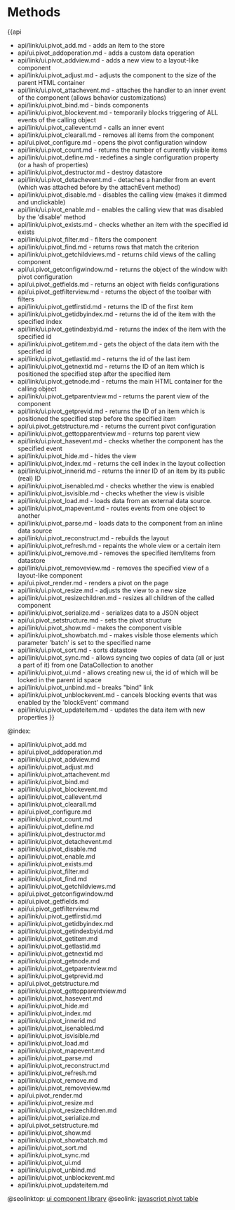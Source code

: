 Methods
=======

{{api
- api/link/ui.pivot_add.md - adds an item to the store
- api/ui.pivot_addoperation.md - adds a custom data operation
- api/link/ui.pivot_addview.md - adds a new view to a layout-like component
- api/link/ui.pivot_adjust.md - adjusts the component to the size of the parent HTML container
- api/link/ui.pivot_attachevent.md - attaches the handler to an inner event of the component (allows behavior customizations)
- api/link/ui.pivot_bind.md - binds components
- api/link/ui.pivot_blockevent.md - temporarily blocks triggering of ALL events of the calling object
- api/link/ui.pivot_callevent.md - calls an inner event
- api/link/ui.pivot_clearall.md - removes all items from the component
- api/ui.pivot_configure.md - opens the pivot configuration window
- api/link/ui.pivot_count.md - returns the number of currently visible items
- api/link/ui.pivot_define.md - redefines a single configuration property (or a hash of properties)
- api/link/ui.pivot_destructor.md - destroy datastore
- api/link/ui.pivot_detachevent.md - detaches a handler from an event (which was attached before by the attachEvent method)
- api/link/ui.pivot_disable.md - disables the calling view (makes it dimmed and unclickable)
- api/link/ui.pivot_enable.md - enables the calling view that was disabled by the 'disable' method
- api/link/ui.pivot_exists.md - checks whether an item with the specified id exists
- api/link/ui.pivot_filter.md - filters the component
- api/link/ui.pivot_find.md - returns rows that match the criterion
- api/link/ui.pivot_getchildviews.md - returns child views of the calling component
- api/ui.pivot_getconfigwindow.md - returns the object of the window with pivot configuration
- api/ui.pivot_getfields.md - returns an object with fields configurations
- api/ui.pivot_getfilterview.md - returns the object of the toolbar with filters
- api/link/ui.pivot_getfirstid.md - returns the ID of the first item
- api/link/ui.pivot_getidbyindex.md - returns the id of the item with the specified index
- api/link/ui.pivot_getindexbyid.md - returns the index of the item with the specified id
- api/link/ui.pivot_getitem.md - gets the object of the data item with the specified id
- api/link/ui.pivot_getlastid.md - returns the id of the last item
- api/link/ui.pivot_getnextid.md - returns the ID of an item which is positioned the specified step after the specified item
- api/link/ui.pivot_getnode.md - returns the main HTML container for the calling object
- api/link/ui.pivot_getparentview.md - returns the parent view of the component
- api/link/ui.pivot_getprevid.md - returns the ID of an item which is positioned the specified step before the specified item
- api/ui.pivot_getstructure.md - returns the current pivot configuration
- api/link/ui.pivot_gettopparentview.md - returns top parent view
- api/link/ui.pivot_hasevent.md - checks whether the component has the specified event
- api/link/ui.pivot_hide.md - hides the view
- api/link/ui.pivot_index.md - returns the cell index in the layout collection
- api/link/ui.pivot_innerid.md - returns the inner ID of an item by its public (real) ID
- api/link/ui.pivot_isenabled.md - checks whether the view is enabled
- api/link/ui.pivot_isvisible.md - checks whether the view is visible
- api/link/ui.pivot_load.md - loads data from an external data source.
- api/link/ui.pivot_mapevent.md - routes events from one object to another
- api/link/ui.pivot_parse.md - loads data to the component from an inline data source
- api/link/ui.pivot_reconstruct.md - rebuilds the layout
- api/link/ui.pivot_refresh.md - repaints the whole view or a certain item
- api/link/ui.pivot_remove.md - removes the specified item/items from datastore
- api/link/ui.pivot_removeview.md - removes the specified view of a layout-like component
- api/ui.pivot_render.md - renders a pivot on the page
- api/link/ui.pivot_resize.md - adjusts the view to a new size
- api/link/ui.pivot_resizechildren.md - resizes all children of the called component
- api/link/ui.pivot_serialize.md - serializes data to a JSON object
- api/ui.pivot_setstructure.md - sets the pivot structure
- api/link/ui.pivot_show.md - makes the component visible
- api/link/ui.pivot_showbatch.md - makes visible those elements which parameter 'batch' is set to the specified name
- api/link/ui.pivot_sort.md - sorts datastore
- api/link/ui.pivot_sync.md - allows syncing two copies of data (all or just a part of it) from one DataCollection to another
- api/link/ui.pivot_ui.md - allows creating new ui, the id of which will be locked in the parent id space
- api/link/ui.pivot_unbind.md - breaks "bind" link
- api/link/ui.pivot_unblockevent.md - cancels blocking events that was enabled by the 'blockEvent' command
- api/link/ui.pivot_updateitem.md - updates the data item with new properties
}}

@index:
- api/link/ui.pivot_add.md
- api/ui.pivot_addoperation.md
- api/link/ui.pivot_addview.md
- api/link/ui.pivot_adjust.md
- api/link/ui.pivot_attachevent.md
- api/link/ui.pivot_bind.md
- api/link/ui.pivot_blockevent.md
- api/link/ui.pivot_callevent.md
- api/link/ui.pivot_clearall.md
- api/ui.pivot_configure.md
- api/link/ui.pivot_count.md
- api/link/ui.pivot_define.md
- api/link/ui.pivot_destructor.md
- api/link/ui.pivot_detachevent.md
- api/link/ui.pivot_disable.md
- api/link/ui.pivot_enable.md
- api/link/ui.pivot_exists.md
- api/link/ui.pivot_filter.md
- api/link/ui.pivot_find.md
- api/link/ui.pivot_getchildviews.md
- api/ui.pivot_getconfigwindow.md
- api/ui.pivot_getfields.md
- api/ui.pivot_getfilterview.md
- api/link/ui.pivot_getfirstid.md
- api/link/ui.pivot_getidbyindex.md
- api/link/ui.pivot_getindexbyid.md
- api/link/ui.pivot_getitem.md
- api/link/ui.pivot_getlastid.md
- api/link/ui.pivot_getnextid.md
- api/link/ui.pivot_getnode.md
- api/link/ui.pivot_getparentview.md
- api/link/ui.pivot_getprevid.md
- api/ui.pivot_getstructure.md
- api/link/ui.pivot_gettopparentview.md
- api/link/ui.pivot_hasevent.md
- api/link/ui.pivot_hide.md
- api/link/ui.pivot_index.md
- api/link/ui.pivot_innerid.md
- api/link/ui.pivot_isenabled.md
- api/link/ui.pivot_isvisible.md
- api/link/ui.pivot_load.md
- api/link/ui.pivot_mapevent.md
- api/link/ui.pivot_parse.md
- api/link/ui.pivot_reconstruct.md
- api/link/ui.pivot_refresh.md
- api/link/ui.pivot_remove.md
- api/link/ui.pivot_removeview.md
- api/ui.pivot_render.md
- api/link/ui.pivot_resize.md
- api/link/ui.pivot_resizechildren.md
- api/link/ui.pivot_serialize.md
- api/ui.pivot_setstructure.md
- api/link/ui.pivot_show.md
- api/link/ui.pivot_showbatch.md
- api/link/ui.pivot_sort.md
- api/link/ui.pivot_sync.md
- api/link/ui.pivot_ui.md
- api/link/ui.pivot_unbind.md
- api/link/ui.pivot_unblockevent.md
- api/link/ui.pivot_updateitem.md




@seolinktop: [ui component library](https://webix.com)
@seolink: [javascript pivot table](https://webix.com/pivot/)
